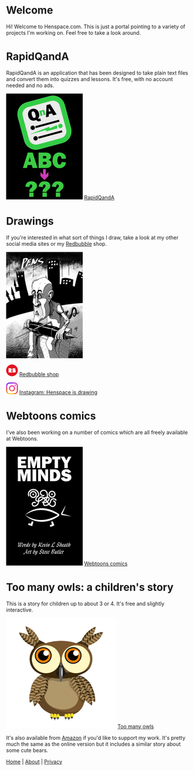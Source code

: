 # Welcome

Hi! Welcome to Henspace.com. This is just a portal pointing to a variety of
projects I'm working on. Feel free to take a look around.

# RapidQandA

RapidQandA is an application that has been designed to take plain text files and convert them into quizzes and lessons. It's free, with no account needed and no ads.

[![Cover for comic called Empty Minds](images/rapidqanda-portrait.jpg)](http://rapidqanda.com)
[RapidQandA](http://rapidqanda.com)

# Drawings

If you're interested in what sort of things I draw, take a look at my other social media sites or my [Redbubble](henspace.redbubble.com) shop.

[![Picture of man holding pen](images/drawings.jpg)](https://henspace.redbubble.com/)

![Redbubble logo](images/redbubble_x32.png) [Redbubble shop](henspace.redbubble.com)

![Instagram logo](images/Instagram_Glyph_Gradient_x32.png) [Instagram: Henspace is drawing](https://www.instagram.com/henspace_is_drawing/)

# Webtoons comics

I've also been working on a number of comics which are all freely available at Webtoons.

[![Cover for comic called Empty Minds](images/EmptyMindsCoverx209.jpg)](https://www.webtoons.com/en/creator/u93vy)
[Webtoons comics](https://www.webtoons.com/en/creator/u93vy)

# Too many owls: a children's story

This is a story for children up to about 3 or 4. It's free and slightly interactive.

[![Close-up image of an owl's eyes](images/owl_209.jpg)](https://henspace.com/games/toomanyowls/index.html)
[Too many owls](https://henspace.com/games/toomanyowls/index.html)

It's also available from [Amazon](https://www.amazon.co.uk/Are-there-many-owls-bears/dp/B08L8SNLX8) if you'd like to support my work. It's pretty much the same as the online version but it includes a similar story about some cute bears.

[Home](index.md) | [About](about.md) | [Privacy](privacy.md)
